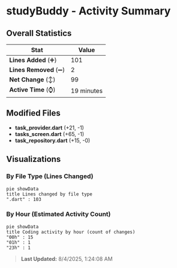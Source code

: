 # studyBuddy - Activity Summary 

## Overall Statistics

| Stat                   | Value                                                             |
| ---------------------- | ----------------------------------------------------------------- |
| **Lines Added** (➕)   | 101                                          |
| **Lines Removed** (➖) | 2                                        |
| **Net Change** (↕)    | 99                |
| **Active Time** (⌚)   | 19 minutes |


## Modified Files
- **task_provider.dart** (+21, -1)
- **tasks_screen.dart** (+65, -1)
- **task_repository.dart** (+15, -0)

## Visualizations

### By File Type (Lines Changed)

```mermaid
pie showData
title Lines changed by file type
".dart" : 103
```

### By Hour (Estimated Activity Count)

```mermaid
pie showData
title Coding activity by hour (count of changes)
"00h" : 15
"01h" : 1
"23h" : 1
```


> **Last Updated:** 8/4/2025, 1:24:08 AM